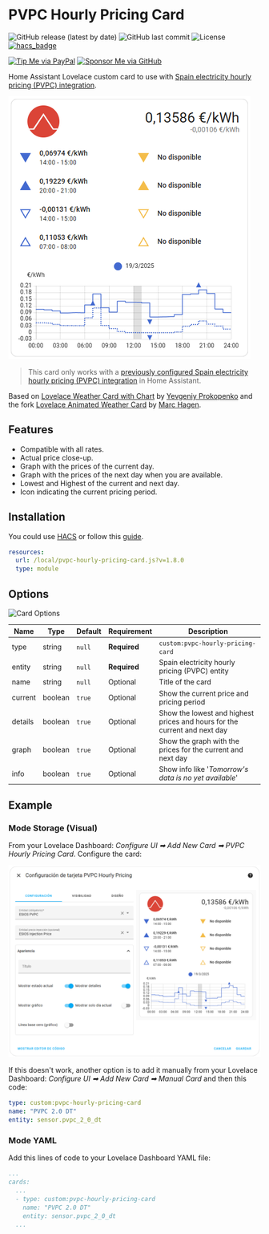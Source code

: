 # PVPC Hourly Pricing Card

![GitHub release (latest by date)](https://img.shields.io/github/v/release/danimart1991/pvpc-hourly-pricing-card)
![GitHub last commit](https://img.shields.io/github/last-commit/danimart1991/pvpc-hourly-pricing-card)
![License](https://img.shields.io/github/license/danimart1991/pvpc-hourly-pricing-card.svg)
[![hacs_badge](https://img.shields.io/badge/HACS-Default-orange.svg)](https://github.com/custom-components/hacs)

[![Tip Me via PayPal](https://img.shields.io/badge/PayPal-tip%20me-blue.svg?logo=paypal&style=flat)](https://www.paypal.me/danimart1991)
[![Sponsor Me via GitHub](https://img.shields.io/badge/GitHub-sponsor%20me-blue.svg?logo=github&style=flat)](https://github.com/sponsors/danimart1991)

Home Assistant Lovelace custom card to use with [Spain electricity hourly pricing (PVPC) integration](https://www.home-assistant.io/integrations/pvpc_hourly_pricing/).

![Card Example](https://raw.githubusercontent.com/danimart1991/pvpc-hourly-pricing-card/master/docs/images/card-example.png)

> This card only works with a [previously configured Spain electricity hourly pricing (PVPC) integration](https://www.danielmartingonzalez.com/en/pvpc-tariff-prices-in-home-assistant/) in Home Assistant.

Based on [Lovelace Weather Card with Chart](https://github.com/sgttrs/lovelace-weather-card-chart) by [Yevgeniy Prokopenko](https://github.com/sgttrs) and the fork [Lovelace Animated Weather Card](https://github.com/MarcHagen/weather-card) by [Marc Hagen](https://github.com/MarcHagen).

## Features

- Compatible with all rates.
- Actual price close-up.
- Graph with the prices of the current day.
- Graph with the prices of the next day when you are available.
- Lowest and Highest of the current and next day.
- Icon indicating the current pricing period.

## Installation

You could use [HACS](https://hacs.xyz/) or follow this [guide](https://www.danielmartingonzalez.com/en/installing-lovelace-plugins).

```yaml
resources:
  url: /local/pvpc-hourly-pricing-card.js?v=1.8.0
  type: module
```

## Options

![Card Options](https://raw.githubusercontent.com/danimart1991/pvpc-hourly-pricing-card/master/docs/images/card-options.png)

| Name | Type | Default | Requirement | Description |
| --- | --- | --- | --- | --- |
| type | string | `null` | **Required** | `custom:pvpc-hourly-pricing-card` |
| entity | string | `null` | **Required** | Spain electricity hourly pricing (PVPC) entity |
| name | string | `null` | Optional | Title of the card |
| current | boolean | `true` | Optional | Show the current price and pricing period |
| details | boolean | `true` | Optional | Show the lowest and highest prices and hours for the current and next day |
| graph | boolean | `true` | Optional | Show the graph with the prices for the current and next day |
| info | boolean | `true` | Optional | Show info like '*Tomorrow's data is no yet available*' |

## Example

### Mode Storage (Visual)

From your Lovelace Dashboard: *Configure UI ➡ Add New Card ➡ PVPC Hourly Pricing Card*. Configure the card:

![Card Editor](https://raw.githubusercontent.com/danimart1991/pvpc-hourly-pricing-card/master/docs/images/card-editor.png)

If this doesn't work, another option is to add it manually from your Lovelace Dashboard: *Configure UI ➡ Add New Card ➡ Manual Card* and then this code:

```yaml
type: custom:pvpc-hourly-pricing-card
name: "PVPC 2.0 DT"
entity: sensor.pvpc_2_0_dt
```

### Mode YAML

Add this lines of code to your Lovelace Dashboard YAML file:

```yaml
...
cards:
  ...
  - type: custom:pvpc-hourly-pricing-card
    name: "PVPC 2.0 DT"
    entity: sensor.pvpc_2_0_dt
  ...
```
